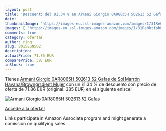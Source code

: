 ```yaml
---
layout: post
title: 'Descuento del 81.34 % en Armani Giorgio 0AR8065H 502613 52 Gafas '
date: 
thumbnailImage: 'https://images-eu.ssl-images-amazon.com/images/I/31Re0ktiphL._SL200_.jpg'
images: [ 'https://images-eu.ssl-images-amazon.com/images/I/31Re0ktiphL._SL200_.jpg' ]
comments: true
category: ofertas
author: ring
slug: B015EGN5O2
description:
actualPrice: 71.86 EUR
comparePrice: 385 EUR
inStock: true
---
```


Tienes [Armani Giorgio 0AR8065H 502613 52 Gafas de Sol  Marrón  Havana/Browngradient   Mujer](https://www.amazon.es/dp/B015EGN5O2/?tag=tolees-21) con un 81.34 % de descuento con precio de oferta de 71.86 EUR (original: 385 EUR) en el siguiente enlace!

[![Armani Giorgio 0AR8065H 502613 52 Gafas ](https://images-eu.ssl-images-amazon.com/images/I/31Re0ktiphL._SL200_.jpg)](https://www.amazon.es/dp/B015EGN5O2/?tag=tolees-21)

[Accede a la oferta!!](https://www.amazon.es/dp/B015EGN5O2/?tag=tolees-21)

Links participate in Amazon Associate program and might generate a comission on qualifying sales



